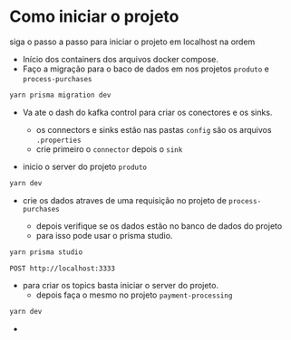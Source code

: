 # Como iniciar o projeto

siga o passo a passo para iniciar o projeto em localhost na ordem

- Início dos containers dos arquivos docker compose.
- Faço a migração para o baco de dados em nos projetos `produto` e `process-purchases`

```bash
yarn prisma migration dev
```

- Va ate o dash do kafka control para criar os conectores e os sinks.

  - os connectors e sinks estão nas pastas `config` são os arquivos `.properties`
  - crie primeiro o `connector` depois o `sink`

- inicio o server do projeto `produto`

```bash
yarn dev
```

- crie os dados atraves de uma requisição no projeto de `process-purchases`

  - depois verifique se os dados estão no banco de dados do projeto
  - para isso pode usar o prisma studio.

```bash
yarn prisma studio
```

```bash
POST http://localhost:3333
```

- para criar os topics basta iniciar o server do projeto.
  - depois faça o mesmo no projeto `payment-processing`

```bash
yarn dev
```

-
